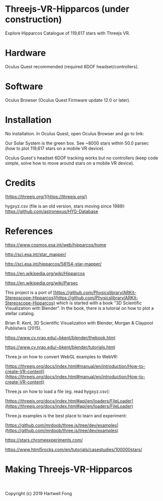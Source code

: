 # Threejs-VR-Hipparcos (under construction)

Explore Hipparcos Catalogue of 119,617 stars with Threejs VR.

# Hardware

Oculus Quest recommended (required 6DOF headset/controllers).<br>

# Software

Oculus Browser (Oculus Quest Firmware update 12.0 or later).

# Installation

No installation. In Oculus Quest, open Oculus Browser and go to link:



Our Solar System is the green box. See ~8000 stars within 50.0 parsec (how to plot 119,617 stars on a mobile VR device).

Oculus Quest's headset 6DOF tracking works but no controllers (keep code simple, solve how to move around stars on a mobile VR device).

# Credits

[https://threejs.org/](https://threejs.org/)

hygxyz.csv (file is an old version, stars moving since 1989):<br>
https://github.com/astronexus/HYG-Database

# References

https://www.cosmos.esa.int/web/hipparcos/home

http://sci.esa.int/star_mapper/

http://sci.esa.int/hipparcos/58154-star-mapper/

https://en.wikipedia.org/wiki/Hipparcos

https://en.wikipedia.org/wiki/Parsec

This project is a port of [https://github.com/Physicslibrary/ARKit-Stereoscope-Hipparcos](https://github.com/Physicslibrary/ARKit-Stereoscope-Hipparcos) which is started with a book "3D Scientific Visualization with Blender". In the book, there is a tutorial on how to plot a stellar catalog.

Brian R. Kent, 3D Scientific Visualization with Blender, Morgan & Claypool Publishers (2015).

https://www.cv.nrao.edu/~bkent/blender/thebook.html

https://www.cv.nrao.edu/~bkent/blender/tutorials.html

Three.js on how to convert WebGL examples to WebVR:

[https://threejs.org/docs/index.html#manual/en/introduction/How-to-create-VR-content](https://threejs.org/docs/index.html#manual/en/introduction/How-to-create-VR-content)

Three.js on how to load a file (eg. read hygxyz.csv):

[https://threejs.org/docs/index.html#api/en/loaders/FileLoader](https://threejs.org/docs/index.html#api/en/loaders/FileLoader)

Three.js examples is the best place to learn and experiment:

[https://github.com/mrdoob/three.js/tree/dev/examples](https://github.com/mrdoob/three.js/tree/dev/examples)

https://stars.chromeexperiments.com/

https://www.html5rocks.com/en/tutorials/casestudies/100000stars/

# Making Threejs-VR-Hipparcos

<br><br>Copyright (c) 2019 Hartwell Fong
